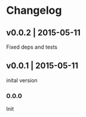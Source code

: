 # Changelog

## v0.0.2 | 2015-05-11
Fixed deps and tests

## v0.0.1 | 2015-05-11
inital version

### 0.0.0
Init


